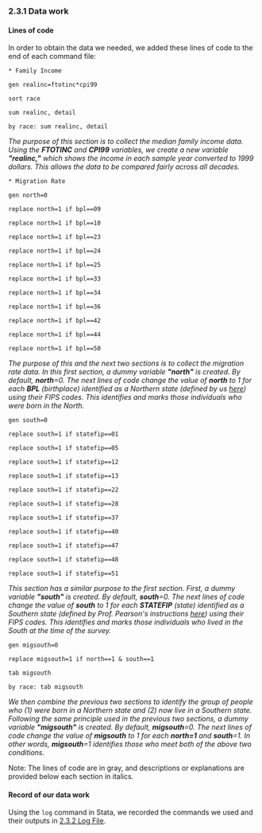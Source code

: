### 2.3.1 Data work
#### Lines of code
In order to obtain the data we needed, we added these lines of code to the end of each command file:

`* Family Income`

`gen realinc=ftotinc*cpi99`

`sort race`

`sum realinc, detail`

`by race: sum realinc, detail`

*The purpose of this section is to collect the median family income data. Using the **FTOTINC** and **CPI99** variables, we create a new variable **"realinc,"** which shows the income in each sample year converted to 1999 dollars. This allows the data to be compared fairly across all decades.*

`* Migration Rate`

`gen north=0`

`replace north=1 if bpl==09`

`replace north=1 if bpl==10`

`replace north=1 if bpl==23`

`replace north=1 if bpl==24`

`replace north=1 if bpl==25`

`replace north=1 if bpl==33`

`replace north=1 if bpl==34`

`replace north=1 if bpl==36`

`replace north=1 if bpl==42`

`replace north=1 if bpl==44`

`replace north=1 if bpl==50`

*The purpose of this and the next two sections is to collect the migration rate data. In this first section, a dummy variable **"north"** is created. By default, **north**=0. The next lines of code change the value of **north** to 1 for each **BPL** (birthplace) identified as a Northern state (defined by us [here](https://github.com/ecn310/course-project-migration/blob/main/Reproducibility%20Package/1%20Project%20Context/README%20(Project%20Context))) using their FIPS codes. This identifies and marks those individuals who were born in the North.*

`gen south=0`

`replace south=1 if statefip==01`

`replace south=1 if statefip==05`

`replace south=1 if statefip==12`

`replace south=1 if statefip==13`

`replace south=1 if statefip==22`

`replace south=1 if statefip==28`

`replace south=1 if statefip==37`

`replace south=1 if statefip==40`

`replace south=1 if statefip==47`

`replace south=1 if statefip==48`

`replace south=1 if statefip==51`

*This section has a similar purpose to the first section. First, a dummy variable **"south"** is created. By default, **south**=0. The next lines of code change the value of **south** to 1 for each **STATEFIP** (state) identified as a Southern state (defined by Prof. Pearson's instructions [here](https://github.com/ecn310/course-project-migration/blob/main/Reproducibility%20Package/1%20Project%20Context/1.1.1%20Prof.%20Pearson's%20instructions%201%20(background).pdf)) using their FIPS codes. This identifies and marks those individuals who lived in the South at the time of the survey.*

`gen migsouth=0`

`replace migsouth=1 if north==1 & south==1`

`tab migsouth`

`by race: tab migsouth`

*We then combine the previous two sections to identify the group of people who (1) were born in a Northern state and (2) now live in a Southern state. Following the same principle used in the previous two sections, a dummy variable **"migsouth"** is created. By default, **migsouth**=0. The next lines of code change the value of **migsouth** to 1 for each **north=1** and **south**=1. In other words, **migsouth**=1 identifies those who meet both of the above two conditions.*

Note: The lines of code are in gray, and descriptions or explanations are provided below each section in italics.

#### Record of our data work
Using the `log` command in Stata, we recorded the commands we used and their outputs in [2.3.2 Log File](https://github.com/ecn310/course-project-migration/blob/main/Reproducibility%20Package/2%20Data%20Collection%20%26%20Analysis/2.3.2%20Log%20File.smcl).
